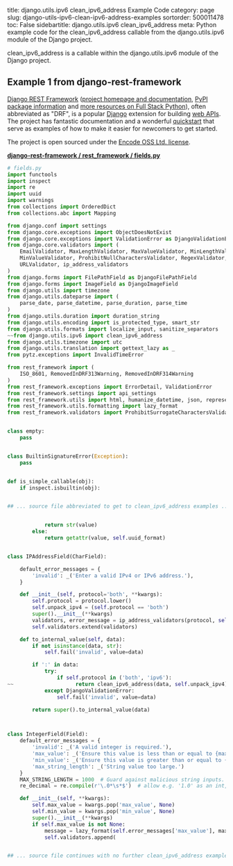 title: django.utils.ipv6 clean_ipv6_address Example Code
category: page
slug: django-utils-ipv6-clean-ipv6-address-examples
sortorder: 500011478
toc: False
sidebartitle: django.utils.ipv6 clean_ipv6_address
meta: Python example code for the clean_ipv6_address callable from the django.utils.ipv6 module of the Django project.


clean_ipv6_address is a callable within the django.utils.ipv6 module of the Django project.


## Example 1 from django-rest-framework
[Django REST Framework](https://github.com/encode/django-rest-framework)
([project homepage and documentation](https://www.django-rest-framework.org/),
[PyPI package information](https://pypi.org/project/djangorestframework/)
and [more resources on Full Stack Python](/django-rest-framework-drf.html)),
often abbreviated as "DRF", is a popular [Django](/django.html) extension
for building [web APIs](/application-programming-interfaces.html).
The project has fantastic documentation and a wonderful
[quickstart](https://www.django-rest-framework.org/tutorial/quickstart/)
that serve as examples of how to make it easier for newcomers
to get started.

The project is open sourced under the
[Encode OSS Ltd. license](https://github.com/encode/django-rest-framework/blob/master/LICENSE.md).

[**django-rest-framework / rest_framework / fields.py**](https://github.com/encode/django-rest-framework/blob/master/rest_framework/./fields.py)

```python
# fields.py
import functools
import inspect
import re
import uuid
import warnings
from collections import OrderedDict
from collections.abc import Mapping

from django.conf import settings
from django.core.exceptions import ObjectDoesNotExist
from django.core.exceptions import ValidationError as DjangoValidationError
from django.core.validators import (
    EmailValidator, MaxLengthValidator, MaxValueValidator, MinLengthValidator,
    MinValueValidator, ProhibitNullCharactersValidator, RegexValidator,
    URLValidator, ip_address_validators
)
from django.forms import FilePathField as DjangoFilePathField
from django.forms import ImageField as DjangoImageField
from django.utils import timezone
from django.utils.dateparse import (
    parse_date, parse_datetime, parse_duration, parse_time
)
from django.utils.duration import duration_string
from django.utils.encoding import is_protected_type, smart_str
from django.utils.formats import localize_input, sanitize_separators
~~from django.utils.ipv6 import clean_ipv6_address
from django.utils.timezone import utc
from django.utils.translation import gettext_lazy as _
from pytz.exceptions import InvalidTimeError

from rest_framework import (
    ISO_8601, RemovedInDRF313Warning, RemovedInDRF314Warning
)
from rest_framework.exceptions import ErrorDetail, ValidationError
from rest_framework.settings import api_settings
from rest_framework.utils import html, humanize_datetime, json, representation
from rest_framework.utils.formatting import lazy_format
from rest_framework.validators import ProhibitSurrogateCharactersValidator


class empty:
    pass


class BuiltinSignatureError(Exception):
    pass


def is_simple_callable(obj):
    if inspect.isbuiltin(obj):


## ... source file abbreviated to get to clean_ipv6_address examples ...


            return str(value)
        else:
            return getattr(value, self.uuid_format)


class IPAddressField(CharField):

    default_error_messages = {
        'invalid': _('Enter a valid IPv4 or IPv6 address.'),
    }

    def __init__(self, protocol='both', **kwargs):
        self.protocol = protocol.lower()
        self.unpack_ipv4 = (self.protocol == 'both')
        super().__init__(**kwargs)
        validators, error_message = ip_address_validators(protocol, self.unpack_ipv4)
        self.validators.extend(validators)

    def to_internal_value(self, data):
        if not isinstance(data, str):
            self.fail('invalid', value=data)

        if ':' in data:
            try:
                if self.protocol in ('both', 'ipv6'):
~~                    return clean_ipv6_address(data, self.unpack_ipv4)
            except DjangoValidationError:
                self.fail('invalid', value=data)

        return super().to_internal_value(data)



class IntegerField(Field):
    default_error_messages = {
        'invalid': _('A valid integer is required.'),
        'max_value': _('Ensure this value is less than or equal to {max_value}.'),
        'min_value': _('Ensure this value is greater than or equal to {min_value}.'),
        'max_string_length': _('String value too large.')
    }
    MAX_STRING_LENGTH = 1000  # Guard against malicious string inputs.
    re_decimal = re.compile(r'\.0*\s*$')  # allow e.g. '1.0' as an int, but not '1.2'

    def __init__(self, **kwargs):
        self.max_value = kwargs.pop('max_value', None)
        self.min_value = kwargs.pop('min_value', None)
        super().__init__(**kwargs)
        if self.max_value is not None:
            message = lazy_format(self.error_messages['max_value'], max_value=self.max_value)
            self.validators.append(


## ... source file continues with no further clean_ipv6_address examples...

```

